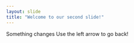 ```yaml
---
layout: slide
title: "Welcome to our second slide!"
---
```

Something changes
Use the left arrow to go back!
